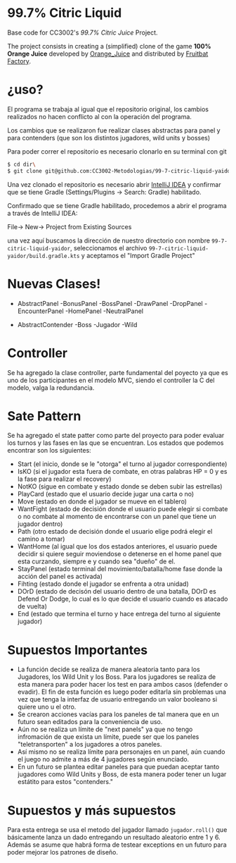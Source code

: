 <!-- 1.0.3-b1 -->
# 99.7% Citric Liquid

Base code for CC3002's *99.7% Citric Juice* Project.

The project consists in creating a (simplified) clone of the game **100% Orange Juice**
developed by [Orange_Juice](http://daidai.moo.jp) and distributed by 
[Fruitbat Factory](https://fruitbatfactory.com).

# ¿uso?

El programa se trabaja al igual que el repositorio original, los cambios realizados no hacen conflicto al con la operación del programa.

Los cambios que se realizaron fue realizar clases abstractas para panel y para contenders (que son los distintos jugadores, wild units y bosses)

Para poder correr el repositorio es necesario clonarlo en su terminal con git

```sh
$ cd dir\
$ git clone git@github.com:CC3002-Metodologias/99-7-citric-liquid-yaidor.git
```

Una vez clonado el repositorio es necesario abrir [IntelliJ IDEA][df1] y confirmar que se tiene Gradle (Settings/Plugins -> Search: Gradle) habilitado.

Confirmado que se tiene Gradle habilitado, procedemos a abrir el programa a través de IntelliJ IDEA:

File-> New-> Project from Existing Sources 

una vez aquí buscamos la dirección de nuestro directorio con nombre `99-7-citric-liquid-yaidor`, seleccionamos el archivo `99-7-citric-liquid-yaidor/build.gradle.kts` y aceptamos el "Import Gradle Project"
# Nuevas Clases!

  - AbstractPanel
    -BonusPanel
    -BossPanel
    -DrawPanel
    -DropPanel
    -EncounterPanel
    -HomePanel
    -NeutralPanel

  - AbstractContender
    -Boss
    -Jugador
    -Wild

# Controller

Se ha agregado la clase controller, parte fundamental del poyecto ya que es uno de los participantes en el modelo MVC, siendo el controller la C del modelo, valga la redundancia.

# Sate Pattern 

Se ha agregado el state patter como parte del proyecto para poder evaluar los turnos y las fases en las que se encuentran.
Los estados que podemos encontrar son los siguientes:
  - Start (el inicio, donde se le "otorga" el turno al jugador correspondiente)
  - IsKO (si el jugador esta fuera de combate, en otras palabras HP = 0 y es la fase para realizar el recovery)
  - NotKO (sigue en combate y estado donde se deben subir las estrellas)
  - PlayCard (estado que el usuario decide jugar una carta o no)
  - Move (estado en donde el jugador se mueve en el tablero)
  - WantFight (estado de decisión donde el usuario puede elegir si combate o no combate al momento de encontrarse con un panel que tiene un jugador dentro)
  - Path (otro estado de decisión donde el usuario elige podrá elegir el camino a tomar)
  - WantHome (al igual que los dos estados anteriores, el usuario puede decidir si quiere seguir moviendose o detenerse en el home panel que esta curzando, siempre e y cuando sea "dueño" de el.
  - StayPanel (estado terminal del movimiento/batalla/home fase donde la acción del panel es activada)
  - Fihting (estado donde el jugador se enfrenta a otra unidad)
  - DOrD (estado de decisón del usuario dentro de una batalla, DOrD es Defend Or Dodge, lo cual es lo que decide el usuario cuando es atacado de vuelta)
  - End (estado que termina el turno y hace entrega del turno al siguiente jugador)
  
  

# Supuestos Importantes
  - La función decide se realiza de manera aleatoria tanto para los Jugadores, los Wild Unit y los Boss. Para los jugadores se realiza de esta manera para poder hacer los test en para ambos casos (defender o evadir). El fin de esta función es luego poder editarla sin problemas una vez que tenga la interfaz de usuario entregando un valor booleano si quiere uno u el otro.
  - Se crearon acciones vacías para los paneles de tal manera que en un futuro sean editados para la conveniencia de uso.
  - Aún no se realiza un límite de "next panels" ya que no tengo infromación de que exista un límite, puede ser que los paneles "teletransporten" a los jugadores a otros paneles.
  - Así mismo no se realiza límite para personajes en un panel, aún cuando el juego no admite a más de 4 jugadores según enunciado. 
  - En un futuro se plantea editar paneles para que puedan aceptar tanto jugadores como Wild Units y Boss, de esta manera poder tener un lugar estátito para estos "contenders."

# Supuestos y más supuestos

Para esta entrega se usa el metodo del jugador llamado `jugador.roll()` que básicamente lanza un dado entregando un resultado aleatorio entre 1 y 6. Además se asume que habrá forma de testear exceptions en un futuro para poder mejorar los patrones de diseño.
  

  [df1]: <https://www.jetbrains.com/idea/>
